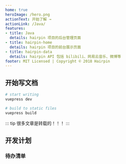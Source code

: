 ```yaml
---
home: true
heroImage: /hero.png
actionText: 开始了解 → 
actionLink: /Java/
features:
- title: Java
  details: hairpin 项目的后台管理页面
- title: hairpin-home
  details: hairpin 项目的前台展示页面
- title: hairpin-data
  details: hairpin API 包括 bilibili、网易云音乐、微博等
footer: MIT Licensed | Copyright © 2018 Hairpin
---
```


## 开始写文档

``` bash
# start writing
vuepress dev

# build to static files
vuepress build
```

::: tip 
很多文章是转载的！！！
:::

## 开发计划

### 待办清单

